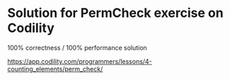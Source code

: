 # Solution for PermCheck exercise on Codility

100% correctness / 100% performance solution

https://app.codility.com/programmers/lessons/4-counting_elements/perm_check/
